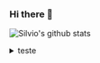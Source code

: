 ### Hi there 👋

![Silvio's github stats](https://github-readme-stats.vercel.app/api?username=Silvio-Hub&show_icons=true&theme=radical)
<!--![Anurag's github stats](https://github-readme-stats.vercel.app/api?username=anuraghazra&show_icons=true&theme=radical)-->
<details>
 <summary> teste </b></summary>
 <br> 


</details>



<!--
**Silvio-Hub/Silvio-Hub** is a ✨ _special_ ✨ repository because its `README.md` (this file) appears on your GitHub profile.

Here are some ideas to get you started:

- 🔭 I’m currently working on ...
- 🌱 I’m currently learning ...
- 👯 I’m looking to collaborate on ...
- 🤔 I’m looking for help with ...
- 💬 Ask me about ...
- 📫 How to reach me: ...
- 😄 Pronouns: ...
- ⚡ Fun fact: ...
-->
